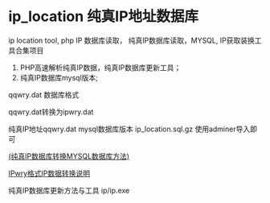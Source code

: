 # ip_location 纯真IP地址数据库
ip location tool,  php IP 数据库读取， 纯真IP数据库读取，MYSQL, IP获取装换工具合集项目

1. PHP高速解析纯真IP数据，纯真IP数据库更新工具；
2. 纯真IP数据库mysql版本;


qqwry.dat 数据库格式

qqwry.dat转换为ipwry.dat

纯真IP地址qqwry.dat mysql数据库版本
ip_location.sql.gz  使用adminer导入即可


[(纯真IP数据库转换MYSQL数据库方法)](纯真IP数据库转换MYSQL数据库.md)

[IPwry格式IP数据转换说明](IPwry0_2_2/ipwry_0_2_2c/Readme.md)


纯真IP数据库更新方法与工具
ip/ip.exe

